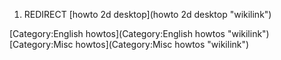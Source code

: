 1.  REDIRECT [howto 2d desktop](howto 2d desktop "wikilink")

[Category:English howtos](Category:English howtos "wikilink") [Category:Misc howtos](Category:Misc howtos "wikilink")
